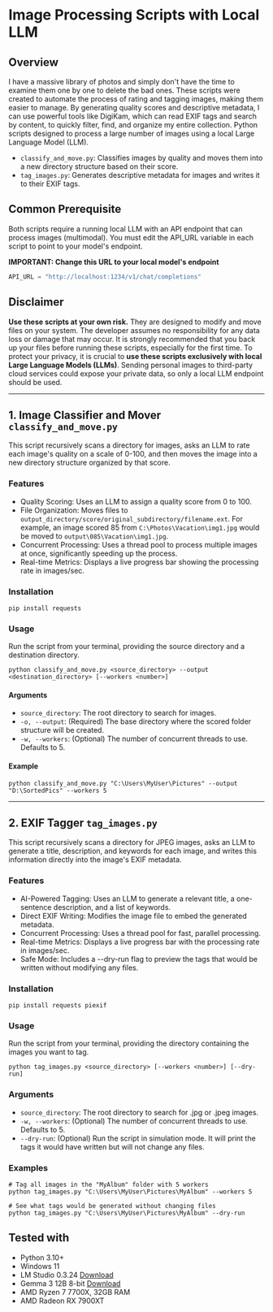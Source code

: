 # Image Processing Scripts with Local LLM

## Overview
I have a massive library of photos and simply don't have the time to examine them one by one to delete the bad ones. These scripts were created to automate the process of rating and tagging images, making them easier to manage. By generating quality scores and descriptive metadata, I can use powerful tools like DigiKam, which can read EXIF tags and search by content, to quickly filter, find, and organize my entire collection.
 Python scripts designed to process a large number of images using a local Large Language Model (LLM).

-   `classify_and_move.py`: Classifies images by quality and moves them into a new directory structure based on their score.
-   `tag_images.py`: Generates descriptive metadata for images and writes it to their EXIF tags.

## Common Prerequisite

Both scripts require a running local LLM with an API endpoint that can process images (multimodal). You must edit the API_URL variable in each script to point to your model's endpoint.

**IMPORTANT: Change this URL to your local model's endpoint**

```python
API_URL = "http://localhost:1234/v1/chat/completions"
```

## Disclaimer

**Use these scripts at your own risk.** They are designed to modify and move files on your system. The developer assumes no responsibility for any data loss or damage that may occur. It is strongly recommended that you back up your files before running these scripts, especially for the first time. To protect your privacy, it is crucial to **use these scripts exclusively with local Large Language Models (LLMs)**. Sending personal images to third-party cloud services could expose your private data, so only a local LLM endpoint should be used. 
    
---

## 1. Image Classifier and Mover `classify_and_move.py`

This script recursively scans a directory for images, asks an LLM to rate each image's quality on a scale of 0-100, and then moves the image into a new directory structure organized by that score.

### Features
*   Quality Scoring: Uses an LLM to assign a quality score from 0 to 100.
*   File Organization: Moves files to `output_directory/score/original_subdirectory/filename.ext`. For example, an image scored 85 from `C:\Photos\Vacation\img1.jpg` would be moved to `output\085\Vacation\img1.jpg`. 
*   Concurrent Processing: Uses a thread pool to process multiple images at once, significantly speeding up the process. 
*   Real-time Metrics: Displays a live progress bar showing the processing rate in images/sec.


### Installation
```shell   
pip install requests
```

### Usage
Run the script from your terminal, providing the source directory and a destination directory.
```shell
python classify_and_move.py <source_directory> --output <destination_directory> [--workers <number>]
```

#### Arguments
- `source_directory`: The root directory to search for images.
- `-o, --output`: (Required) The base directory where the scored folder structure will be created.
- `-w, --workers`: (Optional) The number of concurrent threads to use. Defaults to 5.

#### Example
```shell
python classify_and_move.py "C:\Users\MyUser\Pictures" --output "D:\SortedPics" --workers 5
```

---

## 2. EXIF Tagger `tag_images.py`
This script recursively scans a directory for JPEG images, asks an LLM to generate a title, description, and keywords for each image, and writes this information directly into the image's EXIF metadata.

### Features
*   AI-Powered Tagging: Uses an LLM to generate a relevant title, a one-sentence description, and a list of keywords.
*   Direct EXIF Writing: Modifies the image file to embed the generated metadata.
*   Concurrent Processing: Uses a thread pool for fast, parallel processing.
*   Real-time Metrics: Displays a live progress bar with the processing rate in images/sec.
*   Safe Mode: Includes a --dry-run flag to preview the tags that would be written without modifying any files.

### Installation
```shell  
pip install requests piexif
```

### Usage
Run the script from your terminal, providing the directory containing the images you want to tag.
```shell
python tag_images.py <source_directory> [--workers <number>] [--dry-run]
```

### Arguments
- `source_directory`: The root directory to search for .jpg or .jpeg images.
- `-w, --workers`: (Optional) The number of concurrent threads to use. Defaults to 5.
- `--dry-run`: (Optional) Run the script in simulation mode. It will print the tags it would have written but will not change any files. 

### Examples
```shell
# Tag all images in the "MyAlbum" folder with 5 workers
python tag_images.py "C:\Users\MyUser\Pictures\MyAlbum" --workers 5

# See what tags would be generated without changing files
python tag_images.py "C:\Users\MyUser\Pictures\MyAlbum" --dry-run
```
  

## Tested with

- Python 3.10+
- Windows 11
- LM Studio 0.3.24 [Download](https://lmstudio.ai/)
- Gemma 3 12B 8-bit [Download](https://huggingface.co/lmstudio-community/gemma-3-12b-it-GGUF)
- AMD Ryzen 7 7700X, 32GB RAM
- AMD Radeon RX 7900XT